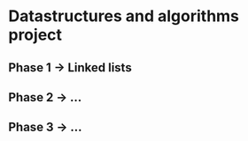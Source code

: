 # Datastructures and algorithms project

## Phase 1 -> Linked lists
## Phase 2 -> ...
## Phase 3 -> ...
